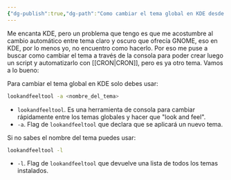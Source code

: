 ```yaml
---
{"dg-publish":true,"dg-path":"Como cambiar el tema global en KDE desde la terminal.md","permalink":"/como-cambiar-el-tema-global-en-kde-desde-la-terminal/","created":"2024-05-17T09:12","updated":"2024-05-17T09:12"}
---
```


Me encanta KDE, pero un problema que tengo es que me acostumbre al cambio automático entre tema claro y oscuro que ofrecía GNOME, eso en KDE, por lo menos yo, no encuentro como hacerlo. Por eso me puse a buscar como cambiar el tema a través de la consola para poder crear luego un script y automatizarlo con [[CRON\|CRON]], pero es ya otro tema. Vamos a lo bueno:

Para cambiar el tema global en KDE solo debes usar:
```bash
lookandfeeltool -a <nombre_del_tema>
```
- `lookandfeeltool`. Es una herramienta de consola para cambiar rápidamente entre los temas globales y hacer que "look and feel".
- `-a`. Flag de `lookandfeeltool` que declara que se aplicará un nuevo tema.

Si no sabes el nombre del tema puedes usar:
```bash
lookandfeeltool -l
```
- `-l`. Flag de  `lookandfeeltool` que devuelve una lista de todos los temas instalados.
